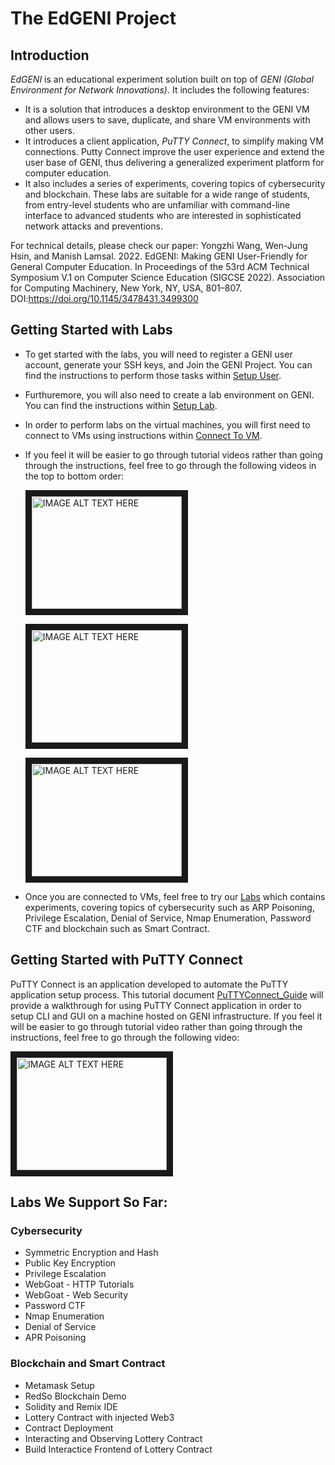 # The EdGENI Project

## Introduction

*EdGENI* is an educational experiment solution built on top of *GENI (Global Environment for Network Innovations)*. It includes the following features:

* It is a solution that introduces a desktop environment to the GENI VM and allows users to save, duplicate, and share VM environments with other users. 
* It introduces a client application, *PuTTY Connect*, to simplify making VM connections. Putty Connect improve the user experience and extend the user base of GENI, thus delivering a generalized experiment platform for computer education. 
* It also includes a series of experiments, covering topics of cybersecurity and blockchain. These labs are suitable for a wide range of students, from entry-level students who are unfamiliar with command-line interface to advanced students who are interested in sophisticated network attacks and preventions. 

For technical details, please check our paper: Yongzhi Wang, Wen-Jung Hsin, and Manish Lamsal. 2022. EdGENI: Making GENI User-Friendly for General Computer Education. In Proceedings of the 53rd ACM Technical Symposium V.1 on Computer Science Education (SIGCSE 2022). Association for Computing Machinery, New York, NY, USA, 801–807. DOI:https://doi.org/10.1145/3478431.3499300

## Getting Started with Labs
* To get started with the labs, you will need to register a GENI user account, generate your SSH keys, and Join the GENI Project. You can find the instructions to perform those tasks within [Setup User](Environment%20Setup/1-Setup-User.docx).
* Furthuremore, you will also need to create a lab environment on GENI. You can find the instructions within [Setup Lab](Environment%20Setup/2-Setup-Lab.docx).
* In order to perform labs on the virtual machines, you will first need to connect to VMs using instructions within [Connect To VM](Environment%20Setup/3-Connect-VM.docx).
* If you feel it will be easier to go through tutorial videos rather than going through the instructions, feel free to go through the following videos in the top to bottom order:

    <a href="http://www.youtube.com/watch?feature=player_embedded&v=BbIwRhvmT7Q
" target="_blank"><img src="http://img.youtube.com/vi/BbIwRhvmT7Q/0.jpg" 
alt="IMAGE ALT TEXT HERE" width="240" height="180" border="10" /></a>

    <a href="http://www.youtube.com/watch?feature=player_embedded&v=JyHA31zrX4c
" target="_blank"><img src="http://img.youtube.com/vi/JyHA31zrX4c/0.jpg" 
alt="IMAGE ALT TEXT HERE" width="240" height="180" border="10" /></a>

    <a href="http://www.youtube.com/watch?feature=player_embedded&v=XzXbdsw26ZQ
" target="_blank"><img src="http://img.youtube.com/vi/XzXbdsw26ZQ/0.jpg" 
alt="IMAGE ALT TEXT HERE" width="240" height="180" border="10" /></a>

* Once you are connected to VMs, feel free to try our [Labs](Labs/) which contains experiments, covering topics of cybersecurity such as ARP Poisoning, Privilege Escalation, Denial of Service, Nmap Enumeration, Password CTF and blockchain such as Smart Contract.

## Getting Started with PuTTY Connect
PuTTY Connect is an application developed to automate the PuTTY application setup process. This tutorial document [PuTTYConnect_Guide](PuTTY_Connect/PuTTYConnect_Guide.docx) will provide a walkthrough for using PuTTY Connect application in order to setup CLI and GUI on a machine hosted on GENI infrastructure. If you feel it will be easier to go through tutorial video rather than going through the instructions, feel free to go through the following video:

 <a href="http://www.youtube.com/watch?feature=player_embedded&v=0mwEWyg-oDE
" target="_blank"><img src="http://img.youtube.com/vi/0mwEWyg-oDE/0.jpg" 
alt="IMAGE ALT TEXT HERE" width="240" height="180" border="10" /></a>

## Labs We Support So Far:

### Cybersecurity
* Symmetric Encryption and Hash
* Public Key Encryption
* Privilege Escalation
* WebGoat - HTTP Tutorials
* WebGoat - Web Security
* Password CTF
* Nmap Enumeration
* Denial of Service
* APR Poisoning

### Blockchain and Smart Contract
* Metamask Setup
* RedSo Blockchain Demo
* Solidity and Remix IDE
* Lottery Contract with injected Web3
* Contract Deployment
* Interacting and Observing Lottery Contract
* Build Interactice Frontend of Lottery Contract

